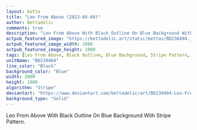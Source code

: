 ```yaml
---
layout: betta
title: "Leo From Above (2023-04-04)"
author: Bettadelic
comments: true
description: "Leo From Above With Black Outline On Blue Background With Stripe Pattern."
actpub_featured_image: "https://bettadelic.art/static/bettas/BD230404.jpg"
actpub_featured_image_width: 2000
actpub_featured_image_height: 1000
tags: [Leo From Above, Black Outline, Blue Background, Stripe Pattern, April 2023, Solid Background Pattern]
unitName: "BD230404"
line_color: "Black"
background_color: "Blue"
width: 2000
height: 1000
algorithm: "Stripe"
deviantart: "https://www.deviantart.com/bettadelic/art/BD230404-Leo-From-Above-2023-04-04-956643399"
background_type: "Solid"
---
```


Leo From Above With Black Outline On Blue Background With Stripe Pattern.
